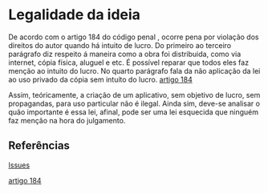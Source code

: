 # Legalidade da ideia

De acordo com o artigo 184 do código penal , ocorre pena por violação dos direitos do autor quando há intuito de lucro. Do primeiro ao terceiro parágrafo diz respeito á maneira como a obra foi distribuida, como via internet, cópia física, aluguel e etc. É possível reparar que todos eles faz menção ao intuito do lucro. No quarto parágrafo fala da não aplicação da lei ao uso privado da cópia sem intuíto do lucro. [artigo 184](http://www.planalto.gov.br/ccivil_03/LEIS/2003/L10.695.htm)

Assim, teóricamente, a criação de um aplicativo, sem objetivo de lucro, sem propagandas, para uso particular não é ilegal. Ainda sim, deve-se analisar o quão importante é essa lei, afinal, pode ser uma lei esquecida que ninguém faz menção na hora do julgamento.








## Referências
[Issues](https://github.com/wykke/tcc/issues/6)

[artigo 184](http://www.planalto.gov.br/ccivil_03/LEIS/2003/L10.695.htm)